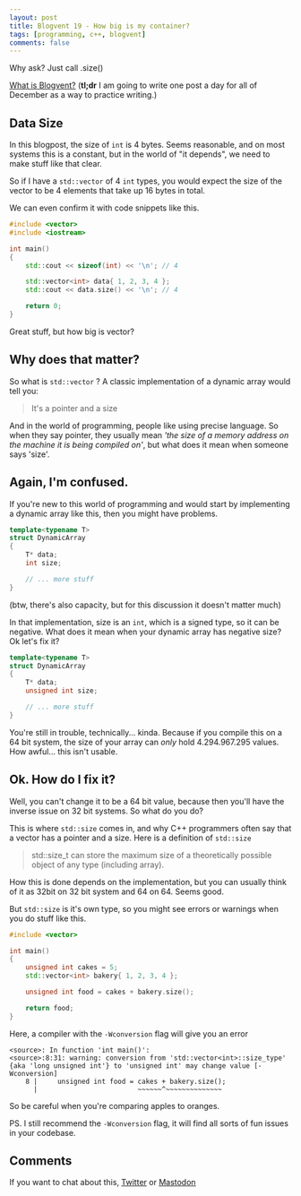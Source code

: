 ```yaml
---
layout: post
title: Blogvent 19 - How big is my container?
tags: [programming, c++, blogvent]
comments: false
---
```


Why ask? Just call .size()

[What is Blogvent?](/2022-11-27-blogvent-calendar/) (**tl;dr** I am going to write one post a day for all of December as a way to practice writing.)

## Data Size

In this blogpost, the size of `int` is 4 bytes. Seems reasonable, and on most systems this is a constant, but in the world of "it depends", we need to make stuff like that clear.

So if I have a `std::vector` of 4 `int` types, you would expect the size of the vector to be 4 elements that take up 16 bytes in total.

We can even confirm it with code snippets like this.

```cpp
#include <vector>
#include <iostream>

int main()
{
    std::cout << sizeof(int) << '\n'; // 4

    std::vector<int> data{ 1, 2, 3, 4 };
    std::cout << data.size() << '\n'; // 4

    return 0;
}
```

Great stuff, but how big is vector?

## Why does that matter?

So what is `std::vector` ? A classic implementation of a dynamic array would tell you:

> It's a pointer and a size

And in the world of programming, people like using precise language. So when they say pointer, they usually mean *'the size of a memory address on the machine it is being compiled on'*, but what does it mean when someone says 'size'.

## Again, I'm confused.

If you're new to this world of programming and would start by implementing a dynamic array like this, then you might have problems.

```cpp
template<typename T>
struct DynamicArray
{
    T* data;
    int size;

    // ... more stuff
}
```

(btw, there's also capacity, but for this discussion it doesn't matter much)

In that implementation, size is an `int`, which is a signed type, so it can be negative. What does it mean when your dynamic array has negative size? Ok let's fix it?

```cpp
template<typename T>
struct DynamicArray
{
    T* data;
    unsigned int size;

    // ... more stuff
}
```

You're still in trouble, technically... kinda. Because if you compile this on a 64 bit system, the size of your array can *only* hold 4.294.967.295 values. How awful... this isn't usable.

## Ok. How do I fix it?

Well, you can't change it to be a 64 bit value, because then you'll have the inverse issue on 32 bit systems. So what do you do?

This is where `std::size` comes in, and why C++ programmers often say that a vector has a pointer and a size. Here is a definition of `std::size`

> std::size_t can store the maximum size of a theoretically possible object of any type (including array).

How this is done depends on the implementation, but you can usually think of it as 32bit on 32 bit system and 64 on 64. Seems good.

But `std::size` is it's own type, so you might see errors or warnings when you do stuff like this.

```cpp
#include <vector>

int main()
{
    unsigned int cakes = 5;
    std::vector<int> bakery{ 1, 2, 3, 4 };

    unsigned int food = cakes + bakery.size();

    return food;
}
```

Here, a compiler with the `-Wconversion` flag will give you an error

```
<source>: In function 'int main()':
<source>:8:31: warning: conversion from 'std::vector<int>::size_type' 
{aka 'long unsigned int'} to 'unsigned int' may change value [-Wconversion]
    8 |     unsigned int food = cakes + bakery.size();
      |                         ~~~~~~^~~~~~~~~~~~~~~
```

So be careful when you're comparing apples to oranges. 

PS. I still recommend the `-Wconversion` flag, it will find all sorts of fun issues in your codebase.

## Comments

If you want to chat about this, [Twitter](https://twitter.com/olafurw/status/1604925376492347397) or [Mastodon](https://mastodon.social/@olafurw/109542048831169443)
